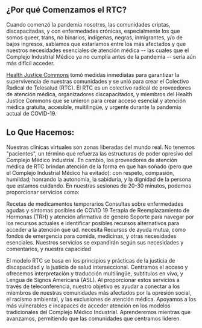 ## ¿Por qué Comenzamos el RTC?

Cuando comenzó la pandemia nosotrxs, las comunidades criptas, discapacitadas, y con enfermedades crónicas, especialmente los que somos queer, trans, no binarios, indígenas, negras, inmigrantes, y/o de bajos ingresos, sabíamos que estaríamos entre los más afectados y que nuestros necesidades esenciales de atención médica -- las cuales que el Complejo Industrial Médico ya no cumplía antes de la pandemia -- sería aún más difícil acceder.

[Health Justice Commons](https://www.healthjusticecommons.org/) tomó medidas inmediatas para garantizar la supervivencia de nuestras comunidades y se unió para crear el Colectivo Radical de Telesalud (RTC). El RTC es un colectivo radical de proveedores de atención médica, organizadores discapacitados, y miembros del Health Justice Commons que se unieron para crear acceso esencial y atención médica gratuita, accesible, multilingüe, y urgente durante la pandemia actual de COVID-19.

## Lo Que Hacemos:

Nuestras clínicas virtuales son zonas liberadas del mundo real. No tenemos "pacientes", un término que refuerza las estructuras de poder opresivo del Complejo Médico Industrial. En cambio, los proveedores de atención médica de RTC brindan atención de la forma en que han soñado (pero que el Complejo Industrial Médico ha evitado): con respeto, compasión, humildad; honrando la autonomía, la sabiduría, y la dignidad de la persona que estamos cuidando. En nuestras sesiones de 20-30 minutos, podemos proporcionar servicios como:

Recetas de medicamentos temporarios
Consultas sobre enfermedades agudas y síntomas posibles de COVID 19
Terapia de Reemplazamiento de Hormonas (TRH) y atención afirmativa de género
Soporte para navegar por los recursos actuales e identificar posibles recursos alternativos para acceder a la atención que ud. necesita
Recursos de ayuda mutua, como fondos de emergencia para comida, medicinas, y otras necesidades esenciales.
Nuestros servicios se expandirán según sus necesidades y comentarios, y nuestra capacidad

El modelo RTC se basa en los principios y prácticas de la justicia de discapacidad y la justicia de salud interseccional. Centramos el acceso y ofrecemos interpretación y traducción multilingüe, subtitulos en vivo, y Lengua de Signos Americana (ASL). Al proporcionar estos servicios a través de teleconferencia, nuestro objetivo es ayudar a conectar a los miembros de nuestras comunidades más afectados por la opresión social, el racismo ambiental, y las exclusiones de atención médica. Apoyamos a los más vulnerables e incapaces de acceder atención en los modelos tradicionales del Complejo Médico Industrial. Aprenderemos mientras que avanzamos, permitiendo que las comunidades que centramos lideren.
